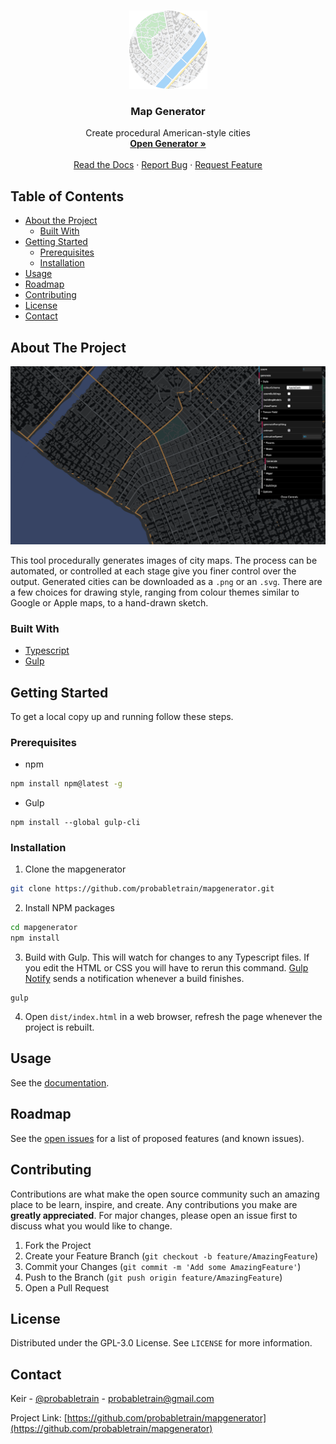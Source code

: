 <br />
<p align="center">
  <a href="https://github.com/probabletrain/mapgenerator">
      <img src="docs/images/logo.png" alt="Logo" width="125" height="125">
  </a>

  <h3 align="center">Map Generator</h3>

  <p align="center">
    Create procedural American-style cities
    <br />
    <a href="https://probabletrain.itch.io/city-generator"><strong>Open Generator »</strong></a>
    <br />
    <br />
    <a href="https://maps.probabletrain.com" target="_blank">Read the Docs</a>
    ·
    <a href="https://github.com/probabletrain/mapgenerator/issues">Report Bug</a>
    ·
    <a href="https://github.com/probabletrain/mapgenerator/issues">Request Feature</a>
  </p>
</p>
<!-- TODO link to docs -->


## Table of Contents

* [About the Project](#about-the-project)
  * [Built With](#built-with)
* [Getting Started](#getting-started)
  * [Prerequisites](#prerequisites)
  * [Installation](#installation)
* [Usage](#usage)
* [Roadmap](#roadmap)
* [Contributing](#contributing)
* [License](#license)
* [Contact](#contact)



## About The Project

![Map Generator Screen Shot](docs/images/screenshot.png)
<!-- TODO YT video -->

This tool procedurally generates images of city maps. The process can be automated, or controlled at each stage give you finer control over the output. Generated cities can be downloaded as a `.png` or an `.svg`. There are a few choices for drawing style, ranging from colour themes similar to Google or Apple maps, to a hand-drawn sketch.


### Built With

* [Typescript](https://www.typescriptlang.org/)
* [Gulp](https://gulpjs.com/)


## Getting Started

To get a local copy up and running follow these steps.

### Prerequisites


* npm
```sh
npm install npm@latest -g
```

* Gulp
```
npm install --global gulp-cli
```

### Installation
 
1. Clone the mapgenerator
```sh
git clone https://github.com/probabletrain/mapgenerator.git
```
2. Install NPM packages
```sh
cd mapgenerator
npm install
```
3. Build with Gulp. This will watch for changes to any Typescript files. If you edit the HTML or CSS you will have to rerun this command. [Gulp Notify](https://github.com/mikaelbr/gulp-notify) sends a notification whenever a build finishes.
```
gulp
```
4. Open `dist/index.html` in a web browser, refresh the page whenever the project is rebuilt.



## Usage

See the [documentation](https://maps.probabletrain.com).




## Roadmap

See the [open issues](https://github.com/probabletrain/mapgenerator/issues) for a list of proposed features (and known issues).




## Contributing

Contributions are what make the open source community such an amazing place to be learn, inspire, and create. Any contributions you make are **greatly appreciated**. For major changes, please open an issue first to discuss what you would like to change.

1. Fork the Project
2. Create your Feature Branch (`git checkout -b feature/AmazingFeature`)
3. Commit your Changes (`git commit -m 'Add some AmazingFeature'`)
4. Push to the Branch (`git push origin feature/AmazingFeature`)
5. Open a Pull Request




## License

Distributed under the GPL-3.0 License. See `LICENSE` for more information.



<!-- CONTACT -->

## Contact

Keir - [@probabletrain](https://twitter.com/probabletrain) - probabletrain@gmail.com

Project Link: [https://github.com/probabletrain/mapgenerator](https://github.com/probabletrain/mapgenerator)
